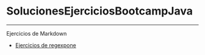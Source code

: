 # SolucionesEjerciciosBootcampJava
---
Ejercicios de Markdown
- [Ejercicios de regexpone](https://github.com/DavidBernalGonzalez/SolucionesEjerciciosBootcampJava/blob/main/1.%20Regexp/MARKDOWN.md)
